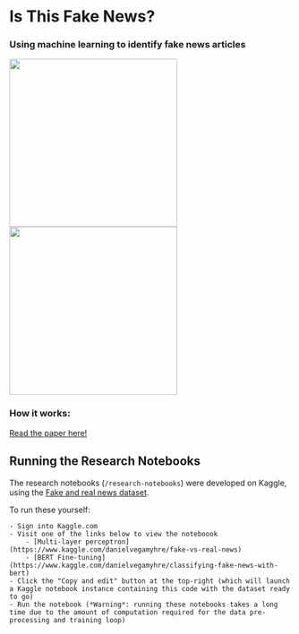 # Is This Fake News? 
### Using machine learning to identify fake news articles

<p float="left">
  <img src="https://github.com/malwaredllc/is-this-fake-news/blob/main/static/images/real-prediction.png?raw=true.png" width="300" />
  <img src="https://github.com/malwaredllc/is-this-fake-news/blob/main/static/images/fake-prediction.png?raw=true" width="300" />
</p>

### How it works:

[Read the paper here!](https://github.com/malwaredllc/is-this-fake-news/blob/main/Final_Report.pdf)

## Running the Research Notebooks

The research notebooks (`/research-notebooks`) were developed on Kaggle, using the [Fake and real news dataset](https://www.kaggle.com/clmentbisaillon/fake-and-real-news-dataset/code). 

To run these yourself:


    - Sign into Kaggle.com
    - Visit one of the links below to view the noteboook
        - [Multi-layer perceptron](https://www.kaggle.com/danielvegamyhre/fake-vs-real-news)
        - [BERT Fine-tuning](https://www.kaggle.com/danielvegamyhre/classifying-fake-news-with-bert)
    - Click the "Copy and edit" button at the top-right (which will launch a Kaggle notebook instance containing this code with the dataset ready to go)
    - Run the notebook (*Warning*: running these notebooks takes a long time due to the amount of computation required for the data pre-processing and training loop)

